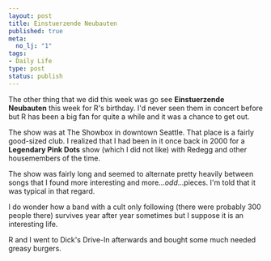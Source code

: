 ```yaml
--- 
layout: post
title: Einstuerzende Neubauten
published: true
meta: 
  no_lj: "1"
tags: 
- Daily Life
type: post
status: publish
---
```

The other thing that we did this week was go see <span style="font-weight: bold;">Einstuerzende Neubauten</span> this week for R's birthday. I'd never seen them in concert before but R has been a big fan for quite a while and it was a chance to get out.

The show was at The Showbox in downtown Seattle. That place is a fairly good-sized club. I realized that I had been in it once back in 2000 for a <span style="font-weight: bold;">Legendary Pink Dots</span> show (which I did not like) with Redegg and other housemembers of the time.

The show was fairly long and seemed to alternate pretty heavily between songs that I found more interesting and more...<span style="font-style: italic;">odd</span>...pieces. I'm told that it was typical in that regard. 

I do wonder how a band with a cult only following (there were probably 300 people there) survives year after year sometimes but I suppose it is an interesting life.

R and I went to Dick's Drive-In afterwards and bought some much needed greasy burgers.
